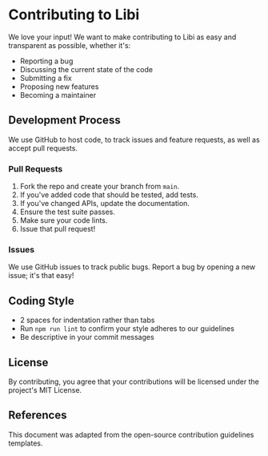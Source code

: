# Contributing to Libi

We love your input! We want to make contributing to Libi as easy and transparent as possible, whether it's:

- Reporting a bug
- Discussing the current state of the code
- Submitting a fix
- Proposing new features
- Becoming a maintainer

## Development Process

We use GitHub to host code, to track issues and feature requests, as well as accept pull requests.

### Pull Requests

1. Fork the repo and create your branch from `main`.
2. If you've added code that should be tested, add tests.
3. If you've changed APIs, update the documentation.
4. Ensure the test suite passes.
5. Make sure your code lints.
6. Issue that pull request!

### Issues

We use GitHub issues to track public bugs. Report a bug by opening a new issue; it's that easy!

## Coding Style

* 2 spaces for indentation rather than tabs
* Run `npm run lint` to confirm your style adheres to our guidelines
* Be descriptive in your commit messages

## License

By contributing, you agree that your contributions will be licensed under the project's MIT License.

## References

This document was adapted from the open-source contribution guidelines templates.